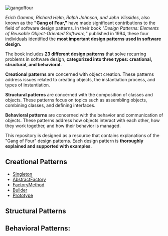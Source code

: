 ![gangoffour](https://user-images.githubusercontent.com/63954402/235092635-1e450a6e-2acf-4ab5-827c-330ec5cc9ac9.png)

*Erich Gamma, Richard Helm, Ralph Johnson, and John Vlissides*, also known as the **"Gang of Four,"** have made significant contributions to the field of software design patterns. In their book *"Design Patterns: Elements of Reusable Object-Oriented Software,"* published in 1994, these four individuals identified the **most important design patterns used in software design.**

The book includes **23 different design patterns** that solve recurring problems in software design, **categorized into three types: creational, structural, and behavioral.**

**Creational patterns** are concerned with object creation. These patterns address issues related to creating objects, the instantiation process, and types of instantiation.

**Structural patterns** are concerned with the composition of classes and objects. These patterns focus on topics such as assembling objects, combining classes, and defining interfaces.

**Behavioral patterns** are concerned with the behavior and communication of objects. These patterns address how objects interact with each other, how they work together, and how their behavior is managed.

This repository is designed as a resource that contains explanations of the "Gang of Four" design patterns. Each design pattern is **thoroughly explained and supported with examples**.


## Creational Patterns

 - [Singleton](https://github.com/Empera0/Gang-of-Four/tree/master/Singleton)
  - [AbstractFactory](https://github.com/Empera0/Gang-of-Four/tree/master/AbstractFactory)
  - [FactoryMethod](https://github.com/Empera0/Gang-of-Four/tree/master/FactoryMethod)
 - [Builder](https://github.com/Empera0/Gang-of-Four/tree/master/Builder)
  - [Prototype](https://github.com/Empera0/Gang-of-Four/tree/master/Prototype)

## Structural Patterns
## Behavioral Patterns:

